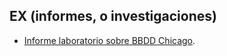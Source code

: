 ## EX (informes, o investigaciones)
* [Informe laboratorio sobre BBDD Chicago](https://github.com/adinamarca/notebooks/blob/main/R/EX/bbdd_chicago/informelabchicago.pdf).

